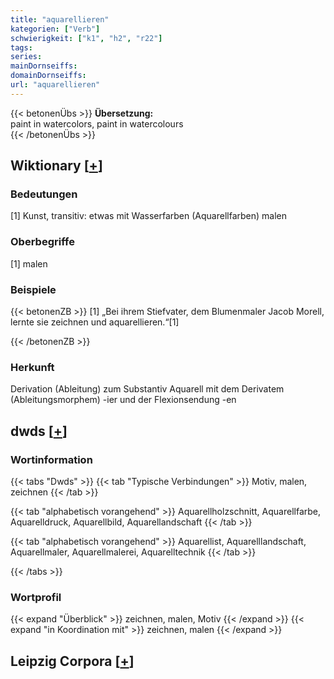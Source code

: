 ```yaml
---
title: "aquarellieren"
kategorien: ["Verb"]
schwierigkeit: ["k1", "h2", "r22"]
tags:
series:
mainDornseiffs:
domainDornseiffs:
url: "aquarellieren"
---
```


{{< betonenÜbs >}}
**Übersetzung:**  
paint in watercolors, paint in watercolours  
{{< /betonenÜbs >}}

## Wiktionary [[+](https://de.wiktionary.org/wiki/aquarellieren)]

### Bedeutungen
[1] Kunst, transitiv: etwas mit Wasserfarben (Aquarellfarben) malen  

### Oberbegriffe
[1] malen  

### Beispiele
{{< betonenZB >}}
[1] „Bei ihrem Stiefvater, dem Blumenmaler Jacob Morell, lernte sie zeichnen und aquarellieren.“[1]  

{{< /betonenZB >}}
### Herkunft
Derivation (Ableitung) zum Substantiv Aquarell mit dem Derivatem (Ableitungsmorphem) -ier und der Flexionsendung -en  



## dwds [[+](https://www.dwds.de/wb/aquarellieren)]

### Wortinformation
{{< tabs "Dwds" >}}
{{< tab "Typische Verbindungen" >}}
Motiv, malen, zeichnen
{{< /tab >}}

{{< tab "alphabetisch vorangehend" >}}
Aquarellholzschnitt, Aquarellfarbe, Aquarelldruck, Aquarellbild, Aquarellandschaft
{{< /tab >}}

{{< tab "alphabetisch vorangehend" >}}
Aquarellist, Aquarelllandschaft, Aquarellmaler, Aquarellmalerei, Aquarelltechnik
{{< /tab >}}

{{< /tabs >}}

### Wortprofil
{{< expand "Überblick" >}} zeichnen, malen, Motiv {{< /expand >}}
{{< expand "in Koordination mit" >}} zeichnen, malen {{< /expand >}}

## Leipzig Corpora [[+](https://corpora.uni-leipzig.de/en/res?word=aquarellieren&corpusId=deu_newscrawl-public_2018)]


